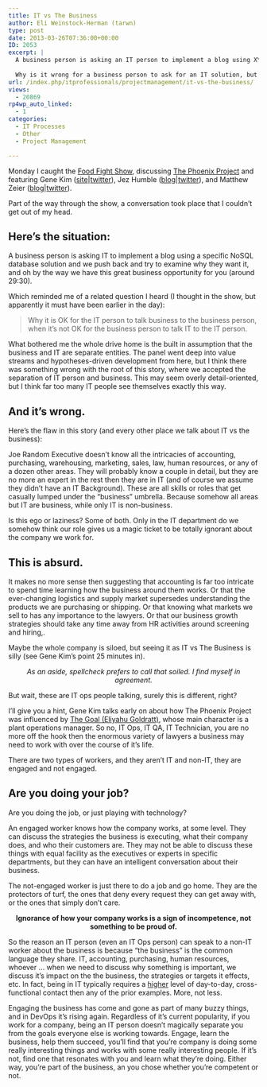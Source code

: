 ```yaml
---
title: IT vs The Business
author: Eli Weinstock-Herman (tarwn)
type: post
date: 2013-03-26T07:36:00+00:00
ID: 2053
excerpt: |
  A business person is asking an IT person to implement a blog using XYZ NoSQL database and the IT person pushes back, but by the way here's this business opportunity I thought of.
  
  Why is it wrong for a business person to ask for an IT solution, but OK for an IT person to suggest a business solution?
url: /index.php/itprofessionals/projectmanagement/it-vs-the-business/
views:
  - 20869
rp4wp_auto_linked:
  - 1
categories:
  - IT Processes
  - Other
  - Project Management

---
```

Monday I caught the [Food Fight Show][1], discussing [The Phoenix Project][2] and featuring Gene Kim ([site][3]|[twitter][4]), Jez Humble ([blog][5]|[twitter][6]), and Matthew Zeier ([blog][7]|[twitter][8]). 

Part of the way through the show, a conversation took place that I couldn&#8217;t get out of my head. 

## Here&#8217;s the situation:

A business person is asking IT to implement a blog using a specific NoSQL database solution and we push back and try to examine why they want it, and oh by the way we have this great business opportunity for you (around 29:30). 

Which reminded me of a related question I heard (I thought in the show, but apparently it must have been earlier in the day):

> Why it is OK for the IT person to talk business to the business person, when it&#8217;s not OK for the business person to talk IT to the IT person.

What bothered me the whole drive home is the built in assumption that the business and IT are separate entities. The panel went deep into value streams and hypotheses-driven development from here, but I think there was something wrong with the root of this story, where we accepted the separation of IT person and business. This may seem overly detail-oriented, but I think far too many IT people see themselves exactly this way. 

## And it&#8217;s wrong.

Here&#8217;s the flaw in this story (and every other place we talk about IT vs the business):

Joe Random Executive doesn&#8217;t know all the intricacies of accounting, purchasing, warehousing, marketing, sales, law, human resources, or any of a dozen other areas. They will probably know a couple in detail, but they are no more an expert in the rest then they are in IT (and of course we assume they didn&#8217;t have an IT Background). These are all skills or roles that get casually lumped under the &#8220;business&#8221; umbrella. Because somehow all areas but IT are business, while only IT is non-business.

Is this ego or laziness? Some of both. Only in the IT department do we somehow think our role gives us a magic ticket to be totally ignorant about the company we work for. 

## This is absurd.

It makes no more sense then suggesting that accounting is far too intricate to spend time learning how the business around them works. Or that the ever-changing logistics and supply market supersedes understanding the products we are purchasing or shipping. Or that knowing what markets we sell to has any importance to the lawyers. Or that our business growth strategies should take any time away from HR activities around screening and hiring,.

Maybe the whole company is siloed, but seeing it as IT vs The Business is silly (see Gene Kim&#8217;s point 25 minutes in).

<div style="text-align: center; font-style: italic">
  As an aside, spellcheck prefers to call that soiled. I find myself in agreement.
</div>

But wait, these are IT ops people talking, surely this is different, right? 

I&#8217;ll give you a hint, Gene Kim talks early on about how The Phoenix Project was influenced by [The Goal (Eliyahu Goldratt)][9], whose main character is a plant operations manager. So no, IT Ops, IT QA, IT Technician, you are no more off the hook then the enormous variety of lawyers a business may need to work with over the course of it&#8217;s life.

There are two types of workers, and they aren&#8217;t IT and non-IT, they are engaged and not engaged. 

## Are you doing your job?

Are you doing the job, or just playing with technology?

An engaged worker knows how the company works, at some level. They can discuss the strategies the business is executing, what their company does, and who their customers are. They may not be able to discuss these things with equal facility as the executives or experts in specific departments, but they can have an intelligent conversation about their business. 

The not-engaged worker is just there to do a job and go home. They are the protectors of turf, the ones that deny every request they can get away with, or the ones that simply don&#8217;t care. 

<div style="text-align: center; font-weight: bold;">
  Ignorance of how your company works is a sign of incompetence, not something to be proud of.
</div>

So the reason an IT person (even an IT Ops person) can speak to a non-IT worker about the business is because &#8220;the business&#8221; is the common language they share. IT, accounting, purchasing, human resources, whoever &#8230; when we need to discuss why something is important, we discuss it&#8217;s impact on the the business, the strategies or targets it effects, etc. In fact, being in IT typically requires a <u>higher</u> level of day-to-day, cross-functional contact then any of the prior examples. More, not less.

Engaging the business has come and gone as part of many buzzy things, and in DevOps it&#8217;s rising again. Regardless of it&#8217;s current popularity, if you work for a company, being an IT person doesn&#8217;t magically separate you from the goals everyone else is working towards. Engage, learn the business, help them succeed, you&#8217;ll find that you&#8217;re company is doing some really interesting things and works with some really interesting people. If it&#8217;s not, find one that resonates with you and learn what they&#8217;re doing. Either way, you&#8217;re part of the business, an you chose whether you&#8217;re competent or not.

 [1]: http://foodfightshow.org/
 [2]: http://foodfightshow.org/2013/03/the-phoenix-project.html
 [3]: http://www.realgenekim.me/ "Gene Kim's website"
 [4]: https://twitter.com/RealGeneKim "@realgenekim on twitter"
 [5]: http://jezhumble.net/ "Jez's website"
 [6]: https://twitter.com/jezhumble "@jezhumble on twitter"
 [7]: http://blog.mozilla.org/mrz/ "mrz's Mozilla/Firefox blog"
 [8]: https://twitter.com/mrz "@mrz on twitter"
 [9]: http://en.wikipedia.org/wiki/The_Goal_%28novel%29